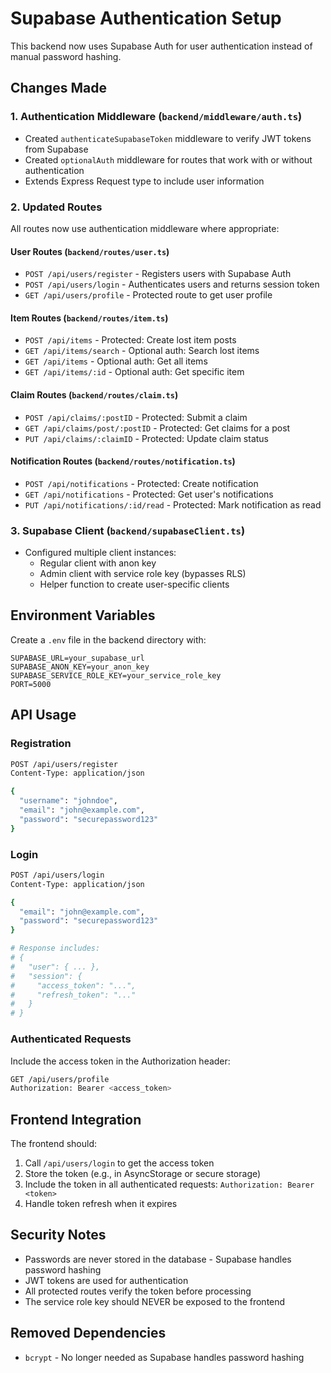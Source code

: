 # Supabase Authentication Setup

This backend now uses Supabase Auth for user authentication instead of manual password hashing.

## Changes Made

### 1. Authentication Middleware (`backend/middleware/auth.ts`)
- Created `authenticateSupabaseToken` middleware to verify JWT tokens from Supabase
- Created `optionalAuth` middleware for routes that work with or without authentication
- Extends Express Request type to include user information

### 2. Updated Routes
All routes now use authentication middleware where appropriate:

#### User Routes (`backend/routes/user.ts`)
- `POST /api/users/register` - Registers users with Supabase Auth
- `POST /api/users/login` - Authenticates users and returns session token
- `GET /api/users/profile` - Protected route to get user profile

#### Item Routes (`backend/routes/item.ts`)
- `POST /api/items` - Protected: Create lost item posts
- `GET /api/items/search` - Optional auth: Search lost items
- `GET /api/items` - Optional auth: Get all items
- `GET /api/items/:id` - Optional auth: Get specific item

#### Claim Routes (`backend/routes/claim.ts`)
- `POST /api/claims/:postID` - Protected: Submit a claim
- `GET /api/claims/post/:postID` - Protected: Get claims for a post
- `PUT /api/claims/:claimID` - Protected: Update claim status

#### Notification Routes (`backend/routes/notification.ts`)
- `POST /api/notifications` - Protected: Create notification
- `GET /api/notifications` - Protected: Get user's notifications
- `PUT /api/notifications/:id/read` - Protected: Mark notification as read

### 3. Supabase Client (`backend/supabaseClient.ts`)
- Configured multiple client instances:
  - Regular client with anon key
  - Admin client with service role key (bypasses RLS)
  - Helper function to create user-specific clients

## Environment Variables

Create a `.env` file in the backend directory with:

```env
SUPABASE_URL=your_supabase_url
SUPABASE_ANON_KEY=your_anon_key
SUPABASE_SERVICE_ROLE_KEY=your_service_role_key
PORT=5000
```

## API Usage

### Registration
```bash
POST /api/users/register
Content-Type: application/json

{
  "username": "johndoe",
  "email": "john@example.com",
  "password": "securepassword123"
}
```

### Login
```bash
POST /api/users/login
Content-Type: application/json

{
  "email": "john@example.com",
  "password": "securepassword123"
}

# Response includes:
# {
#   "user": { ... },
#   "session": {
#     "access_token": "...",
#     "refresh_token": "..."
#   }
# }
```

### Authenticated Requests
Include the access token in the Authorization header:

```bash
GET /api/users/profile
Authorization: Bearer <access_token>
```

## Frontend Integration

The frontend should:
1. Call `/api/users/login` to get the access token
2. Store the token (e.g., in AsyncStorage or secure storage)
3. Include the token in all authenticated requests: `Authorization: Bearer <token>`
4. Handle token refresh when it expires

## Security Notes

- Passwords are never stored in the database - Supabase handles password hashing
- JWT tokens are used for authentication
- All protected routes verify the token before processing
- The service role key should NEVER be exposed to the frontend

## Removed Dependencies

- `bcrypt` - No longer needed as Supabase handles password hashing
